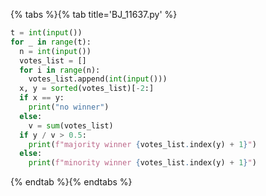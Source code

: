 {% tabs %}{% tab title='BJ_11637.py' %}

```py
t = int(input())
for _ in range(t):
  n = int(input())
  votes_list = []
  for i in range(n):
    votes_list.append(int(input()))
  x, y = sorted(votes_list)[-2:]
  if x == y:
    print("no winner")
  else:
    v = sum(votes_list)
  if y / v > 0.5:
    print(f"majority winner {votes_list.index(y) + 1}")
  else:
    print(f"minority winner {votes_list.index(y) + 1}")
```

{% endtab %}{% endtabs %}
